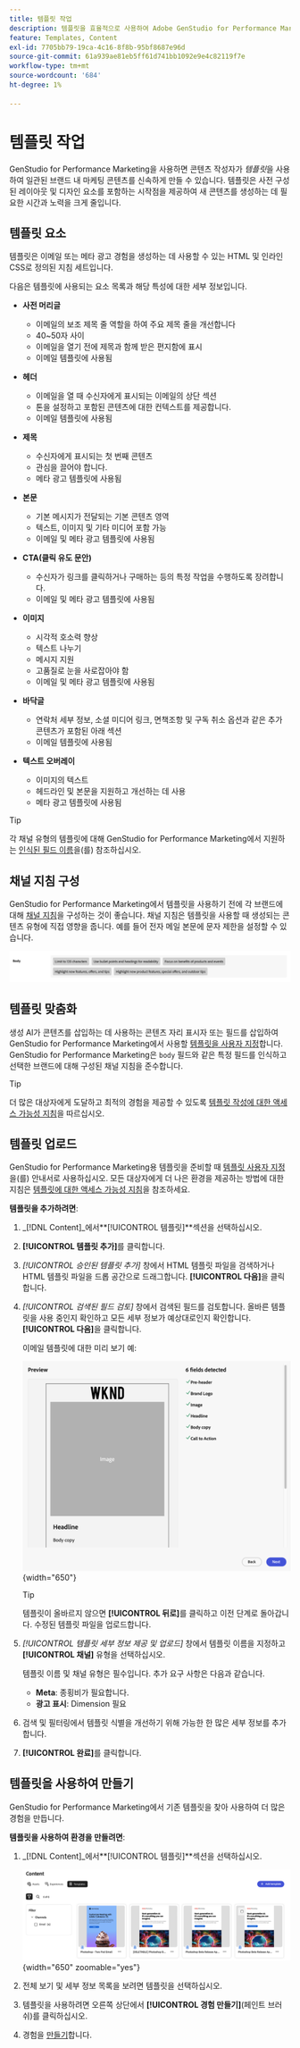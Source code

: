 ```yaml
---
title: 템플릿 작업
description: 템플릿을 효율적으로 사용하여 Adobe GenStudio for Performance Marketing에서 크리에이티브 프로세스를 간소화하는 방법에 대해 알아봅니다.
feature: Templates, Content
exl-id: 7705bb79-19ca-4c16-8f8b-95bf8687e96d
source-git-commit: 61a939ae81eb5ff61d741bb1092e9e4c82119f7e
workflow-type: tm+mt
source-wordcount: '684'
ht-degree: 1%

---
```


# 템플릿 작업

GenStudio for Performance Marketing을 사용하면 콘텐츠 작성자가 _템플릿_&#x200B;을 사용하여 일관된 브랜드 내 마케팅 콘텐츠를 신속하게 만들 수 있습니다. 템플릿은 사전 구성된 레이아웃 및 디자인 요소를 포함하는 시작점을 제공하여 새 콘텐츠를 생성하는 데 필요한 시간과 노력을 크게 줄입니다.

## 템플릿 요소

템플릿은 이메일 또는 메타 광고 경험을 생성하는 데 사용할 수 있는 HTML 및 인라인 CSS로 정의된 지침 세트입니다.

다음은 템플릿에 사용되는 요소 목록과 해당 특성에 대한 세부 정보입니다.

- **사전 머리글**

   - 이메일의 보조 제목 줄 역할을 하여 주요 제목 줄을 개선합니다
   - 40~50자 사이
   - 이메일을 열기 전에 제목과 함께 받은 편지함에 표시
   - 이메일 템플릿에 사용됨

- **헤더**

   - 이메일을 열 때 수신자에게 표시되는 이메일의 상단 섹션
   - 톤을 설정하고 포함된 콘텐츠에 대한 컨텍스트를 제공합니다.
   - 이메일 템플릿에 사용됨

- **제목**

   - 수신자에게 표시되는 첫 번째 콘텐츠
   - 관심을 끌어야 합니다.
   - 메타 광고 템플릿에 사용됨

- **본문**

   - 기본 메시지가 전달되는 기본 콘텐츠 영역
   - 텍스트, 이미지 및 기타 미디어 포함 가능
   - 이메일 및 메타 광고 템플릿에 사용됨

- **CTA(클릭 유도 문안)**

   - 수신자가 링크를 클릭하거나 구매하는 등의 특정 작업을 수행하도록 장려합니다.
   - 이메일 및 메타 광고 템플릿에 사용됨

- **이미지**

   - 시각적 호소력 향상
   - 텍스트 나누기
   - 메시지 지원
   - 고품질로 눈을 사로잡아야 함
   - 이메일 및 메타 광고 템플릿에 사용됨

- **바닥글**

   - 연락처 세부 정보, 소셜 미디어 링크, 면책조항 및 구독 취소 옵션과 같은 추가 콘텐츠가 포함된 아래 섹션
   - 이메일 템플릿에 사용됨

- **텍스트 오버레이**

   - 이미지의 텍스트
   - 헤드라인 및 본문을 지원하고 개선하는 데 사용
   - 메타 광고 템플릿에 사용됨

>[!TIP]
>
>각 채널 유형의 템플릿에 대해 GenStudio for Performance Marketing에서 지원하는 [인식된 필드 이름](customize-template.md#recognized-field-names)을(를) 참조하십시오.

## 채널 지침 구성

GenStudio for Performance Marketing에서 템플릿을 사용하기 전에 각 브랜드에 대해 [채널 지침](../guidelines/brands.md#channel-guidelines)을 구성하는 것이 좋습니다. 채널 지침은 템플릿을 사용할 때 생성되는 콘텐츠 유형에 직접 영향을 줍니다. 예를 들어 전자 메일 본문에 문자 제한을 설정할 수 있습니다.

![본문 사양](/help/assets/channel-email-body.png)

## 템플릿 맞춤화

생성 AI가 콘텐츠를 삽입하는 데 사용하는 콘텐츠 자리 표시자 또는 필드를 삽입하여 GenStudio for Performance Marketing에서 사용할 [템플릿을 사용자 지정](customize-template.md)합니다. GenStudio for Performance Marketing은 `body` 필드와 같은 특정 필드를 인식하고 선택한 브랜드에 대해 구성된 채널 지침을 준수합니다.

>[!TIP]
>
>더 많은 대상자에게 도달하고 최적의 경험을 제공할 수 있도록 [템플릿 작성에 대한 액세스 가능성 지침](accessibility-for-templates.md)을 따르십시오.

## 템플릿 업로드

GenStudio for Performance Marketing용 템플릿을 준비할 때 [템플릿 사용자 지정](customize-template.md)을(를) 안내서로 사용하십시오. 모든 대상자에게 더 나은 환경을 제공하는 방법에 대한 지침은 [템플릿에 대한 액세스 가능성 지침](accessibility-for-templates.md)을 참조하세요.

**템플릿을 추가하려면**:

1. _[!DNL Content]_에서&#x200B;**[!UICONTROL 템플릿]**섹션을 선택하십시오.

1. **[!UICONTROL 템플릿 추가]**&#x200B;를 클릭합니다.

1. _[!UICONTROL 승인된 템플릿 추가]_ 창에서 HTML 템플릿 파일을 검색하거나 HTML 템플릿 파일을 드롭 공간으로 드래그합니다. **[!UICONTROL 다음]**&#x200B;을 클릭합니다.

1. _[!UICONTROL 검색된 필드 검토]_ 창에서 검색된 필드를 검토합니다. 올바른 템플릿을 사용 중인지 확인하고 모든 세부 정보가 예상대로인지 확인합니다. **[!UICONTROL 다음]**&#x200B;을 클릭합니다.

   이메일 템플릿에 대한 미리 보기 예:

   ![미리 보기 필드가 검색됨](../../assets/template-detected-fields.png){width="650"}

   >[!TIP]
   >
   >템플릿이 올바르지 않으면 **[!UICONTROL 뒤로]**&#x200B;를 클릭하고 이전 단계로 돌아갑니다. 수정된 템플릿 파일을 업로드합니다.

1. _[!UICONTROL 템플릿 세부 정보 제공 및 업로드]_ 창에서 템플릿 이름을 지정하고 **[!UICONTROL 채널]** 유형을 선택하십시오.

   템플릿 이름 및 채널 유형은 필수입니다. 추가 요구 사항은 다음과 같습니다.

   - **Meta**: 종횡비가 필요합니다.
   - **광고 표시**: Dimension 필요

1. 검색 및 필터링에서 템플릿 식별을 개선하기 위해 가능한 한 많은 세부 정보를 추가합니다.

1. **[!UICONTROL 완료]**&#x200B;를 클릭합니다.

## 템플릿을 사용하여 만들기

GenStudio for Performance Marketing에서 기존 템플릿을 찾아 사용하여 더 많은 경험을 만듭니다.

**템플릿을 사용하여 환경을 만들려면**:

1. _[!DNL Content]_에서&#x200B;**[!UICONTROL 템플릿]**섹션을 선택하십시오.

   ![콘텐츠 템플릿 목록](../../assets/content-templates.png){width="650" zoomable="yes"}

1. 전체 보기 및 세부 정보 목록을 보려면 템플릿을 선택하십시오.

1. 템플릿을 사용하려면 오른쪽 상단에서 **[!UICONTROL 경험 만들기]**(페인트 브러쉬)를 클릭하십시오.

1. 경험을 [만들기](/help/user-guide/create/overview.md)합니다.
